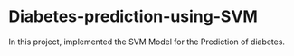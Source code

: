 # Diabetes-prediction-using-SVM
In this project, implemented the SVM Model for the Prediction of diabetes.
